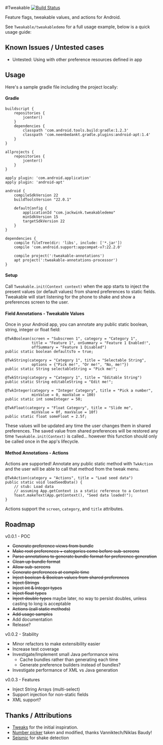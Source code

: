 #Tweakable
[![Build Status](https://travis-ci.org/JackWink/tweakable.svg?branch=master)](https://travis-ci.org/JackWink/tweakable)

Feature flags, tweakable values, and actions for Android.

See `Tweakable/tweakabledemo` for a full usage example, below is a quick usage guide:

## Known Issues / Untested cases

* Untested: Using with other preference resources defined in app 

## Usage

Here's a sample gradle file including the project locally:

#### Gradle

    buildscript {
        repositories {
            jcenter()
        }
        dependencies {
            classpath 'com.android.tools.build:gradle:1.2.3'
            classpath 'com.neenbedankt.gradle.plugins:android-apt:1.4'
        }
    }

    allprojects {
        repositories {
            jcenter()
        }
    }
    
    apply plugin: 'com.android.application'
    apply plugin: 'android-apt'

    android {
        compileSdkVersion 22
        buildToolsVersion "22.0.1"

        defaultConfig {
            applicationId "com.jackwink.tweakabledemo"
            minSdkVersion 15
            targetSdkVersion 22
        }
    }

    dependencies {
        compile fileTree(dir: 'libs', include: ['*.jar'])
        compile 'com.android.support:appcompat-v7:22.2.0'

        compile project(':tweakable-annotations')
        apt project(':tweakable-annotations-processor')
    }

#### Setup

Call `Tweakable.init(Context context)` when the app starts to inject the present values (or 
default values) from shared preferences to static fields. Tweakable will start
listening for the phone to shake and show a preferences screen to the user.

#### Field Annotations - Tweakable Values

Once in your Android app, you can annotate any public static boolean, string, integer or float field:

    @TwkBoolean(screen = "Subscreen 1", category = "Category 1", 
                title = "Feature 1", onSummary = "Feature 1 Enabled!", 
                offSummary = "Feature 1 Disabled")
    public static boolean defaultsTo = true;

    @TwkString(category = "Category 1", title = "Selectable String",
                options = {"Pick me!", "Or me!", "No, me!"})
    public static String selectableString = "Pick me!";
    
    @TwkString(category = "Category 1", title = "Editable String")
    public static String editableString = "Edit me!";
    
    @TwkInteger(category = "Integer Category", title = "Pick a number", 
                minValue = 0, maxValue = 100)
    public static int someInteger = 50;

    @TwkFloat(category = "Float Category", title = "Slide me", 
                minValue = 0f, maxValue = 10f)
    public static float someFloat = 2.5f;

These values will be updated any time the user changes them in shared preferences. The saved value from shared preferences
will be restored any time `Tweakable.init(Context)` is called... however this function should only be called once in the 
app's lifecycle.

#### Method Annotations - Actions

Actions are supported! Annotate any public static method with `TwkAction` and the user will be able to 
call that method from the tweak menu.

    @TwkAction(category = "Actions", title = "Load seed data")
    public static void loadSeedData() {
        // stub: Load data
        // assuming App.getContext is a static reference to a Context
        Toast.makeText(App.getContext(), "Seed data loaded!");
    }

Actions support the `screen`, `category`, and `title` attributes.

## Roadmap

v0.0.1 - POC

* ~~Generate preference views from bundle~~
* ~~Make root preferences + categories come before sub-screens~~
* ~~Parse annotations to generate bundle format for preference generation~~
* ~~Clean up bundle format~~
* ~~Allow sub-screens~~
* ~~Generate preferences at compile time~~
* ~~Inject boolean & Boolean values from shared preferences~~
* ~~Inject Strings~~
* ~~Inject int & Integer types~~
* ~~Inject float types~~
* ~~Inject double types~~ maybe later, no way to persist doubles, unless casting 
  to long is acceptable
* ~~Actions (call static methods)~~
* ~~Add usage samples~~
* Add documentation
* Release?

v0.0.2 - Stability

* Minor refactors to make extensibility easier
* Increase test coverage
* Investigate/Implement small Java performance wins
    * Cache bundles rather than generating each time
    * Generate preference builders instead of bundles?
* Investigate performance of XML vs Java generation

v0.0.3 - Features

* Inject String Arrays (multi-select)
* Support injection for non-static fields
* XML support?

## Thanks / Attributions

* [Tweaks](https://github.com/facebook/Tweaks) for the initial inspiration. 
* [Number picker](https://github.com/vanniktech/VNTNumberPickerPreference) taken and modified, thanks Vanniktech/Niklas Baudy!
* [Seismic](https://github.com/square/seismic) for shake detection
